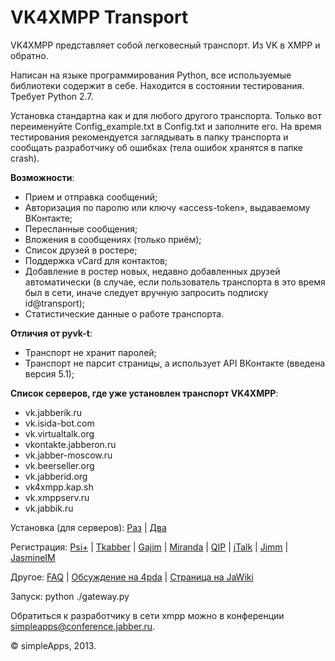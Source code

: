 VK4XMPP Transport
======

VK4XMPP представляет собой легковесный транспорт. Из VK в XMPP и обратно.

Написан на языке программирования Python, все используемые библиотеки содержит в себе. 
Находится в состоянии тестирования. Требует Python 2.7.

Установка стандартна как и для любого другого транспорта. Только вот переименуйте Config_example.txt в Config.txt и заполните его.
На время тестирования рекомендуется заглядывать в папку транспорта и сообщать разработчику об ошибках (тела ошибок хранятся в папке crash).

**Возможности**:
* Прием и отправка сообщений;
* Авторизация по паролю или ключу «access-token», выдаваемому ВКонтакте;
* Пересланные сообщения;
* Вложения в сообщениях (только приём);
* Список друзей в ростере;
* Поддержка vCard для контактов;
* Добавление в ростер новых, недавно добавленных друзей автоматически (в случае, если пользователь транспорта в это время был в сети, иначе следует вручную запросить подписку id@transport);
* Статистические данные о работе транспорта.

**Отличия от pyvk-t**:
* Транспорт не хранит паролей;
* Транспорт не парсит страницы, а использует API ВКонтакте (введена версия 5.1);

**Список серверов, где уже установлен транспорт VK4XMPP**:
* vk.jabberik.ru
* vk.isida-bot.com
* vk.virtualtalk.org
* vkontakte.jabberon.ru
* vk.jabber-moscow.ru
* vk.beerseller.org
* vk.jabberid.org
* vk4xmpp.kap.sh
* vk.xmppserv.ru
* vk.jabbik.ru

Установка (для серверов): [Раз](http://is.gd/u0No4y) | [Два](http://is.gd/A22Qxz)

Регистрация: [Psi+](http://is.gd/ujPeZ8) | [Tkabber](http://dsy.name/?q=vk4xmpp) | [Gajim](http://xmppserv.ru/gajim/) | [Miranda](http://is.gd/q8ZfFP) | [QIP](http://is.gd/eLAt27) | [jTalk](http://is.gd/XkkdIl) | [Jimm](http://xmppserv.ru/jimm/) | [JasmineIM](http://xmppserv.ru/jasmine/)

Другое: [FAQ](http://is.gd/zgOMp9) | [Обсуждение на 4pda](http://is.gd/t10ZIc) | [Страница на JaWiki](http://jawiki.ru/Vk4xmpp)

Запуск:
python ./gateway.py

Обратиться к разработчику в сети xmpp можно в конференции [simpleapps@conference.jabber.ru](xmpp:simpleapps@conference.jabber.ru?join).

© simpleApps, 2013.